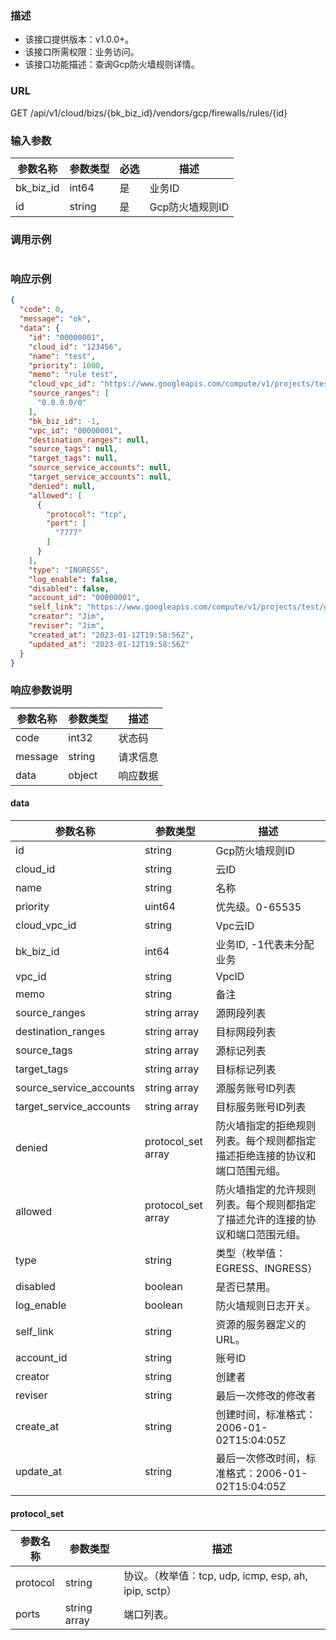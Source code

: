 ### 描述

- 该接口提供版本：v1.0.0+。
- 该接口所需权限：业务访问。
- 该接口功能描述：查询Gcp防火墙规则详情。

### URL

GET /api/v1/cloud/bizs/{bk_biz_id}/vendors/gcp/firewalls/rules/{id}

### 输入参数

| 参数名称          | 参数类型    | 必选 | 描述         |
|---------------|---------|----|------------|
| bk_biz_id     | int64   | 是  | 业务ID       |
| id            | string  | 是  | Gcp防火墙规则ID |

### 调用示例

```json
```

### 响应示例

```json
{
  "code": 0,
  "message": "ok",
  "data": {
    "id": "00000001",
    "cloud_id": "123456",
    "name": "test",
    "priority": 1000,
    "memo": "rule test",
    "cloud_vpc_id": "https://www.googleapis.com/compute/v1/projects/test/global/networks/test",
    "source_ranges": [
      "0.0.0.0/0"
    ],
    "bk_biz_id": -1,
    "vpc_id": "00000001",
    "destination_ranges": null,
    "source_tags": null,
    "target_tags": null,
    "source_service_accounts": null,
    "target_service_accounts": null,
    "denied": null,
    "allowed": [
      {
        "protocol": "tcp",
        "port": [
          "7777"
        ]
      }
    ],
    "type": "INGRESS",
    "log_enable": false,
    "disabled": false,
    "account_id": "00000001",
    "self_link": "https://www.googleapis.com/compute/v1/projects/test/global/firewalls/test",
    "creator": "Jim",
    "reviser": "Jim",
    "created_at": "2023-01-12T19:58:56Z",
    "updated_at": "2023-01-12T19:58:56Z"
  }
}
```

### 响应参数说明

| 参数名称    | 参数类型   | 描述   |
|---------|--------|------|
| code    | int32  | 状态码  |
| message | string | 请求信息 |
| data    | object | 响应数据 |

#### data

| 参数名称                    | 参数类型               | 描述                                      |
|-------------------------|--------------------|-----------------------------------------|
| id                      | string             | Gcp防火墙规则ID                              |
| cloud_id                | string             | 云ID                                     |
| name                    | string             | 名称                                      |
| priority                | uint64             | 优先级。0-65535                             |
| cloud_vpc_id            | string             | Vpc云ID                                  |
| bk_biz_id               | int64              | 业务ID, -1代表未分配业务                         |
| vpc_id                  | string             | VpcID                                   |
| memo                    | string             | 备注                                      |
| source_ranges           | string array       | 源网段列表                                   |
| destination_ranges      | string array       | 目标网段列表                                  |
| source_tags             | string array       | 源标记列表                                   |
| target_tags             | string array       | 目标标记列表                                  |
| source_service_accounts | string array       | 源服务账号ID列表                               |
| target_service_accounts | string array       | 目标服务账号ID列表                              |
| denied                  | protocol_set array | 防火墙指定的拒绝规则列表。每个规则都指定描述拒绝连接的协议和端口范围元组。   |
| allowed                 | protocol_set array | 防火墙指定的允许规则列表。每个规则都指定了描述允许的连接的协议和端口范围元组。 |
| type                    | string             | 类型（枚举值：EGRESS、INGRESS）                  |
| disabled                | boolean            | 是否已禁用。                                  |
| log_enable              | boolean            | 防火墙规则日志开关。                              |
| self_link               | string             | 资源的服务器定义的URL。                           |
| account_id              | string             | 账号ID                                    |
| creator                 | string             | 创建者                                     |
| reviser                 | string             | 最后一次修改的修改者                              |
| create_at               | string             | 创建时间，标准格式：2006-01-02T15:04:05Z                                    |
| update_at               | string             | 最后一次修改时间，标准格式：2006-01-02T15:04:05Z                                |

#### protocol_set

| 参数名称     | 参数类型         | 描述                                           |
|----------|--------------|----------------------------------------------|
| protocol | string       | 协议。（枚举值：tcp, udp, icmp, esp, ah, ipip, sctp） |
| ports    | string array | 端口列表。                                        |
